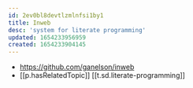 ```yaml
---
id: 2ev0bl8devtlzmlnfsi1by1
title: Inweb
desc: 'system for literate programming'
updated: 1654233956959
created: 1654233904145
---
```


- https://github.com/ganelson/inweb
- [[p.hasRelatedTopic]] [[t.sd.literate-programming]]